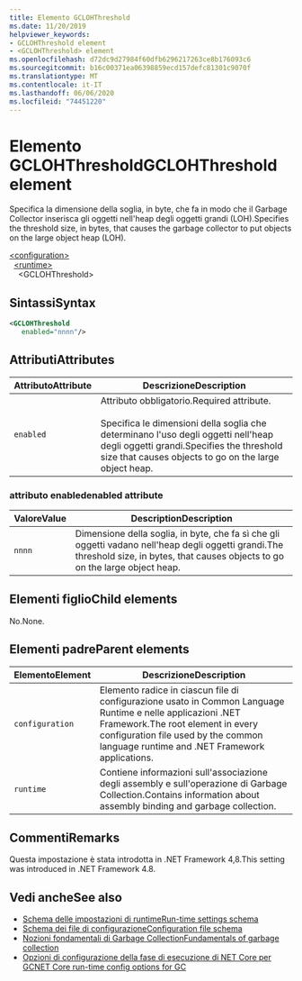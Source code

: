 ```yaml
---
title: Elemento GCLOHThreshold
ms.date: 11/20/2019
helpviewer_keywords:
- GCLOHThreshold element
- <GCLOHThreshold> element
ms.openlocfilehash: d72dc9d27984f60dfb6296217263ce8b176093c6
ms.sourcegitcommit: b16c00371ea06398859ecd157defc81301c9070f
ms.translationtype: MT
ms.contentlocale: it-IT
ms.lasthandoff: 06/06/2020
ms.locfileid: "74451220"
---
```

# <a name="gclohthreshold-element"></a><span data-ttu-id="c709c-102">Elemento GCLOHThreshold</span><span class="sxs-lookup"><span data-stu-id="c709c-102">GCLOHThreshold element</span></span>

<span data-ttu-id="c709c-103">Specifica la dimensione della soglia, in byte, che fa in modo che il Garbage Collector inserisca gli oggetti nell'heap degli oggetti grandi (LOH).</span><span class="sxs-lookup"><span data-stu-id="c709c-103">Specifies the threshold size, in bytes, that causes the garbage collector to put objects on the large object heap (LOH).</span></span>

[\<configuration>](../configuration-element.md)\
&nbsp;&nbsp;[\<runtime>](runtime-element.md)\
&nbsp;&nbsp;&nbsp;&nbsp;\<GCLOHThreshold>

## <a name="syntax"></a><span data-ttu-id="c709c-104">Sintassi</span><span class="sxs-lookup"><span data-stu-id="c709c-104">Syntax</span></span>

```xml
<GCLOHThreshold
   enabled="nnnn"/>
```

## <a name="attributes"></a><span data-ttu-id="c709c-105">Attributi</span><span class="sxs-lookup"><span data-stu-id="c709c-105">Attributes</span></span>

|<span data-ttu-id="c709c-106">Attributo</span><span class="sxs-lookup"><span data-stu-id="c709c-106">Attribute</span></span>|<span data-ttu-id="c709c-107">Descrizione</span><span class="sxs-lookup"><span data-stu-id="c709c-107">Description</span></span>|
|---------------|-----------------|
|`enabled`|<span data-ttu-id="c709c-108">Attributo obbligatorio.</span><span class="sxs-lookup"><span data-stu-id="c709c-108">Required attribute.</span></span><br /><br /><span data-ttu-id="c709c-109">Specifica le dimensioni della soglia che determinano l'uso degli oggetti nell'heap degli oggetti grandi.</span><span class="sxs-lookup"><span data-stu-id="c709c-109">Specifies the threshold size that causes objects to go on the large object heap.</span></span>|

### <a name="enabled-attribute"></a><span data-ttu-id="c709c-110">attributo enabled</span><span class="sxs-lookup"><span data-stu-id="c709c-110">enabled attribute</span></span>

|<span data-ttu-id="c709c-111">Valore</span><span class="sxs-lookup"><span data-stu-id="c709c-111">Value</span></span>|<span data-ttu-id="c709c-112">Description</span><span class="sxs-lookup"><span data-stu-id="c709c-112">Description</span></span>|
|-----------|-----------------|
|`nnnn`|<span data-ttu-id="c709c-113">Dimensione della soglia, in byte, che fa sì che gli oggetti vadano nell'heap degli oggetti grandi.</span><span class="sxs-lookup"><span data-stu-id="c709c-113">The threshold size, in bytes, that causes objects to go on the large object heap.</span></span>|

## <a name="child-elements"></a><span data-ttu-id="c709c-114">Elementi figlio</span><span class="sxs-lookup"><span data-stu-id="c709c-114">Child elements</span></span>

<span data-ttu-id="c709c-115">No.</span><span class="sxs-lookup"><span data-stu-id="c709c-115">None.</span></span>

## <a name="parent-elements"></a><span data-ttu-id="c709c-116">Elementi padre</span><span class="sxs-lookup"><span data-stu-id="c709c-116">Parent elements</span></span>

|<span data-ttu-id="c709c-117">Elemento</span><span class="sxs-lookup"><span data-stu-id="c709c-117">Element</span></span>|<span data-ttu-id="c709c-118">Descrizione</span><span class="sxs-lookup"><span data-stu-id="c709c-118">Description</span></span>|
|-------------|-----------------|
|`configuration`|<span data-ttu-id="c709c-119">Elemento radice in ciascun file di configurazione usato in Common Language Runtime e nelle applicazioni .NET Framework.</span><span class="sxs-lookup"><span data-stu-id="c709c-119">The root element in every configuration file used by the common language runtime and .NET Framework applications.</span></span>|
|`runtime`|<span data-ttu-id="c709c-120">Contiene informazioni sull'associazione degli assembly e sull'operazione di Garbage Collection.</span><span class="sxs-lookup"><span data-stu-id="c709c-120">Contains information about assembly binding and garbage collection.</span></span>|

## <a name="remarks"></a><span data-ttu-id="c709c-121">Commenti</span><span class="sxs-lookup"><span data-stu-id="c709c-121">Remarks</span></span>

<span data-ttu-id="c709c-122">Questa impostazione è stata introdotta in .NET Framework 4,8.</span><span class="sxs-lookup"><span data-stu-id="c709c-122">This setting was introduced in .NET Framework 4.8.</span></span>

## <a name="see-also"></a><span data-ttu-id="c709c-123">Vedi anche</span><span class="sxs-lookup"><span data-stu-id="c709c-123">See also</span></span>

- [<span data-ttu-id="c709c-124">Schema delle impostazioni di runtime</span><span class="sxs-lookup"><span data-stu-id="c709c-124">Run-time settings schema</span></span>](index.md)
- [<span data-ttu-id="c709c-125">Schema dei file di configurazione</span><span class="sxs-lookup"><span data-stu-id="c709c-125">Configuration file schema</span></span>](../index.md)
- [<span data-ttu-id="c709c-126">Nozioni fondamentali di Garbage Collection</span><span class="sxs-lookup"><span data-stu-id="c709c-126">Fundamentals of garbage collection</span></span>](../../../../standard/garbage-collection/fundamentals.md)
- [<span data-ttu-id="c709c-127">Opzioni di configurazione della fase di esecuzione di NET Core per GC</span><span class="sxs-lookup"><span data-stu-id="c709c-127">NET Core run-time config options for GC</span></span>](../../../../core/run-time-config/garbage-collector.md)
